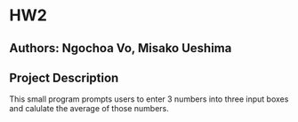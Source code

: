 # HW2

## Authors: Ngochoa Vo, Misako Ueshima

## Project Description

This small program prompts users to enter 3 numbers into three input boxes and calulate the average of those numbers. 
